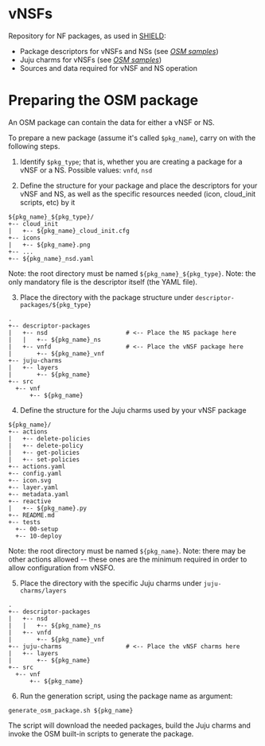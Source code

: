 # vNSFs

Repository for NF packages, as used in [SHIELD](https://www.shield-h2020.eu):

* Package descriptors for vNSFs and NSs (see [*OSM samples*](https://osm.etsi.org/gitweb/?p=osm/devops.git;a=tree;f=descriptor-packages))
* Juju charms for vNSFs (see [*OSM samples*](https://osm.etsi.org/gitweb/?p=osm/devops.git;a=tree;f=juju-charms))
* Sources and data required for vNSF and NS operation

# Preparing the OSM package

An OSM package can contain the data for either a vNSF or NS.

To prepare a new package (assume it's called `$pkg_name`), carry on with the following steps.

1. Identify `$pkg_type`; that is, whether you are creating a package for a vNSF or a NS. Possible values: `vnfd`, `nsd`

2. Define the structure for your package and place the descriptors for your vNSF and NS, as well as the specific resources needed (icon, cloud_init scripts, etc) by it

  ```
${pkg_name}_${pkg_type}/
+-- cloud_init
|   +-- ${pkg_name}_cloud_init.cfg
+-- icons
|   +-- ${pkg_name}.png
+-- ...
+-- ${pkg_name}_nsd.yaml
  ```

  Note: the root directory must be named `${pkg_name}_${pkg_type}`.
  Note: the only mandatory file is the descriptor itself (the YAML file).

3. Place the directory with the package structure under `descriptor-packages/${pkg_type}`

  ```
.
+-- descriptor-packages
|   +-- nsd                      # <-- Place the NS package here
|   |   +-- ${pkg_name}_ns
|   +-- vnfd                     # <-- Place the vNSF package here
|       +-- ${pkg_name}_vnf
+-- juju-charms
|   +-- layers
|       +-- ${pkg_name}
+-- src
    +-- vnf
        +-- ${pkg_name}
  ```

4. Define the structure for the Juju charms used by your vNSF package

  ```
${pkg_name}/
+-- actions
|   +-- delete-policies
|   +-- delete-policy
|   +-- get-policies
|   +-- set-policies
+-- actions.yaml
+-- config.yaml
+-- icon.svg
+-- layer.yaml
+-- metadata.yaml
+-- reactive
|   +-- ${pkg_name}.py
+-- README.md
+-- tests
    +-- 00-setup
    +-- 10-deploy
  ```

  Note: the root directory must be named `${pkg_name}`.
  Note: there may be other actions allowed -- these ones are the minimum required in order to allow configuration from vNSFO.

5. Place the directory with the specific Juju charms under `juju-charms/layers`

  ```
.
+-- descriptor-packages
|   +-- nsd
|   |   +-- ${pkg_name}_ns
|   +-- vnfd
|       +-- ${pkg_name}_vnf
+-- juju-charms                  # <-- Place the vNSF charms here
|   +-- layers
|       +-- ${pkg_name}
+-- src
    +-- vnf
        +-- ${pkg_name}
  ```

6. Run the generation script, using the package name as argument:

  ```
generate_osm_package.sh ${pkg_name}
  ```

  The script will download the needed packages, build the Juju charms and invoke the OSM built-in scripts to generate the package.
